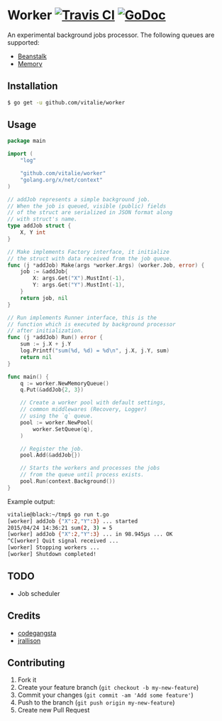 # Worker [![Travis CI](https://travis-ci.org/vitalie/worker.svg?branch=master)](https://travis-ci.org/vitalie/worker) [![GoDoc](https://godoc.org/github.com/vitalie/worker?status.svg)](http://godoc.org/github.com/vitalie/worker)

An experimental background jobs processor. The following queues are supported:

* [Beanstalk](http://godoc.org/github.com/vitalie/worker#BeanstalkQueue)
* [Memory](http://godoc.org/github.com/vitalie/worker#MemoryQueue)

## Installation

``` bash
$ go get -u github.com/vitalie/worker
```

## Usage

``` go
package main

import (
	"log"

	"github.com/vitalie/worker"
	"golang.org/x/net/context"
)

// addJob represents a simple background job.
// When the job is queued, visible (public) fields
// of the struct are serialized in JSON format along
// with struct's name.
type addJob struct {
	X, Y int
}

// Make implements Factory interface, it initialize
// the struct with data received from the job queue.
func (j *addJob) Make(args *worker.Args) (worker.Job, error) {
	job := &addJob{
		X: args.Get("X").MustInt(-1),
		Y: args.Get("Y").MustInt(-1),
	}
	return job, nil
}

// Run implements Runner interface, this is the
// function which is executed by background processor
// after initialization.
func (j *addJob) Run() error {
	sum := j.X + j.Y
	log.Printf("sum(%d, %d) = %d\n", j.X, j.Y, sum)
	return nil
}

func main() {
	q := worker.NewMemoryQueue()
	q.Put(&addJob{2, 3})

	// Create a worker pool with default settings,
	// common middlewares (Recovery, Logger)
	// using the `q` queue.
	pool := worker.NewPool(
		worker.SetQueue(q),
	)

	// Register the job.
	pool.Add(&addJob{})

	// Starts the workers and processes the jobs
	// from the queue until process exists.
	pool.Run(context.Background())
}
```

Example output:

``` bash
vitalie@black:~/tmp$ go run t.go
[worker] addJob {"X":2,"Y":3} ... started
2015/04/24 14:36:21 sum(2, 3) = 5
[worker] addJob {"X":2,"Y":3} ... in 98.945µs ... OK
^C[worker] Quit signal received ...
[worker] Stopping workers ...
[worker] Shutdown completed!
```

## TODO

- Job scheduler

## Credits

- [codegangsta](https://github.com/codegangsta)
- [jrallison](https://github.com/jrallison)

## Contributing

1. Fork it
2. Create your feature branch (`git checkout -b my-new-feature`)
3. Commit your changes (`git commit -am 'Add some feature'`)
4. Push to the branch (`git push origin my-new-feature`)
5. Create new Pull Request
